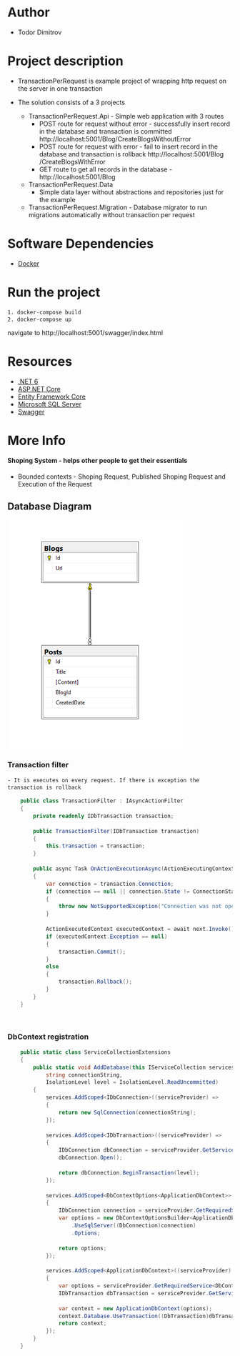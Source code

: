 # Author
 - Todor Dimitrov
 
# Project description
 - TransactionPerRequest is example project of wrapping http request on the server in one transaction

 - The solution consists of a 3 projects
	 - TransactionPerRequest.Api - Simple web application with 3 routes
	    - POST route for request without error - successfully insert record in the database and transaction is committed
	    http://localhost:5001​/Blog​/CreateBlogsWithoutError
	    - POST route for request with error - fail to insert record in the database and transaction is rollback
	    http://localhost:5001​/Blog​/CreateBlogsWithError
	    - GET route to get all records in the database - 
	    http://localhost:5001​/Blog​
	 - TransactionPerRequest.Data
		- Simple data layer without abstractions and repositories just for the example
	 - TransactionPerRequest.Migration - Database migrator to run migrations automatically without transaction per request

# Software Dependencies
 - [Docker](https://www.docker.com/get-started/)

# Run the project
	1. docker-compose build
	2. docker-compose up
 
navigate to http://localhost:5001/swagger/index.html
# Resources
- [.NET 6](https://dotnet.microsoft.com/en-us/download/dotnet/6.0)
- [ASP.NET Core](https://github.com/dotnet/aspnetcore)
- [Entity Framework Core](https://docs.microsoft.com/en-us/ef/core/)
- [Microsoft SQL Server](https://www.microsoft.com/en-us/sql-server/sql-server-downloads)
- [Swagger](https://swagger.io/)
	
# More Info

#### Shoping System - helps other people to get their essentials

 - Bounded contexts - Shoping Request, Published Shoping Request and Execution of the Request

## Database Diagram
![Database Diagram](diagrams/database.png)
&nbsp;
&nbsp;
&nbsp;
### Transaction filter
	- It is executes on every request. If there is exception the transaction is rollback

``` cs
    public class TransactionFilter : IAsyncActionFilter
    {
        private readonly IDbTransaction transaction;

        public TransactionFilter(IDbTransaction transaction)
        {
            this.transaction = transaction;
        }

        public async Task OnActionExecutionAsync(ActionExecutingContext context, ActionExecutionDelegate next)
        {
            var connection = transaction.Connection;
            if (connection == null || connection.State != ConnectionState.Open)
            {
                throw new NotSupportedException("Connection was not open");
            }

            ActionExecutedContext executedContext = await next.Invoke();
            if (executedContext.Exception == null)
            {
                transaction.Commit();
            }
            else
            {
                transaction.Rollback();
            }
        }
    }

```
&nbsp;
&nbsp;
### DbContext registration
  
```cs
    public static class ServiceCollectionExtensions
    {
        public static void AddDatabase(this IServiceCollection services,
            string connectionString,
            IsolationLevel level = IsolationLevel.ReadUncommitted)
        {
            services.AddScoped<IDbConnection>((serviceProvider) =>
            {
                return new SqlConnection(connectionString);
            });

            services.AddScoped<IDbTransaction>((serviceProvider) =>
            {
                IDbConnection dbConnection = serviceProvider.GetService<IDbConnection>();
                dbConnection.Open();

                return dbConnection.BeginTransaction(level);
            });

            services.AddScoped<DbContextOptions<ApplicationDbContext>>((serviceProvider) =>
            {
                IDbConnection connection = serviceProvider.GetRequiredService<IDbConnection>();
                var options = new DbContextOptionsBuilder<ApplicationDbContext>()
                    .UseSqlServer((DbConnection)connection)
                    .Options;

                return options;
            });

            services.AddScoped<ApplicationDbContext>((serviceProvider) =>
            {
                var options = serviceProvider.GetRequiredService<DbContextOptions<ApplicationDbContext>>();
                IDbTransaction dbTransaction = serviceProvider.GetService<IDbTransaction>();

                var context = new ApplicationDbContext(options);
                context.Database.UseTransaction((DbTransaction)dbTransaction);
                return context;
            });
        }
    }
```



	
	
	
	
	
	
	
	
	
	
	
	
